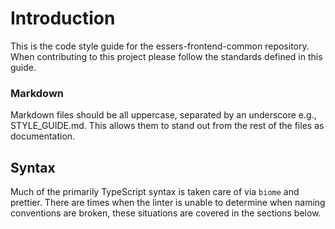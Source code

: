 # Introduction

This is the code style guide for the essers-frontend-common repository. When contributing to this project please follow the standards defined in this guide.

### Markdown

Markdown files should be all uppercase, separated by an underscore e.g., STYLE_GUIDE.md. This allows them to stand out from the rest of the files as documentation.

## Syntax

Much of the primarily TypeScript syntax is taken care of via `biome` and prettier. There are times when the linter is unable to determine when naming conventions are broken, these situations are covered in the sections below.
